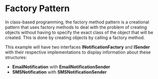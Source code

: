 # Factory Pattern

In class-based programming, the factory method pattern is a creational pattern that uses factory methods to deal with the problem of creating objects without having to specify the exact class of the object that will be created. This is done by creating objects by calling a factory method. 

This example will have two interfaces **INotificationFactory** and **ISender** with their respective implementations to display information about these structures:

- **EmailNotification** with **EmailNotificationSender**
- **SMSNotification** with **SMSNotificationSender**
